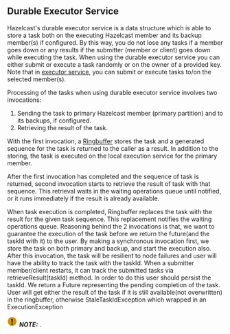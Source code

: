 

## Durable Executor Service

Hazelcast's durable executor service is a data structure which is able to store a task both on the executing Hazelcast member and its backup member(s) if configured. By this way, you do not lose any tasks if a member goes down or any results if the submitter (member or client) goes down while executing the task. When using the durable executor service you can either submit or execute a task randomly or on the owner of a provided key. Note that in [executor service](#executor-service), you can submit or execute tasks to/on the selected member(s).

Processing of the tasks when using durable executor service involves two invocations:

1. Sending the task to primary Hazelcast member (primary partition) and to its backups, if configured.
2. Retrieving the result of the task.

With the first invocation, a [Ringbuffer](#ringbuffer) stores the task and a generated sequence for the task is returned to the caller as a result. In addition to the storing, the task is executed on the local execution service for the primary member. 

After the first invocation has completed and the sequence of task is returned, second invocation starts to retrieve the result of task with that sequence. This retrieval waits in the waiting operations queue until notified, or it runs immediately if the result is already available.

When task execution is completed, Ringbuffer replaces the task with the result for the given task sequence. This replacement notifies the waiting operations queue.
Reasoning behind the 2 invocations is that, we want to guarantee the execution of the task before we return the future(and the taskId with it) to the user. By making a synchronous invocation first, we store the task on both primary and backup, and start the execution also. After this invocation, the task will be resilient to node failures and user will have the ability to track the task with the taskId.
When a submitter member/client restarts, it can track the submitted tasks via retrieveResult(taskId) method. In order to do this user should persist the taskId. We return a Future representing the pending completion of the task. User will get either the result of the task if it is still available(not overwritten) in the ringbuffer, otherwise StaleTaskIdException which wrapped in an ExecutionException



![image](images/NoteSmall.jpg) ***NOTE:*** *.*


